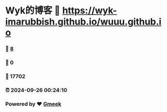 # Wyk的博客 :link: https://wyk-imarubbish.github.io/wuuu.github.io 
### :page_facing_up: [8](https://wyk-imarubbish.github.io/wuuu.github.io/tag.html) 
### :speech_balloon: 0 
### :hibiscus: 17702 
### :alarm_clock: 2024-09-26 00:24:10 
### Powered by :heart: [Gmeek](https://github.com/Meekdai/Gmeek)
